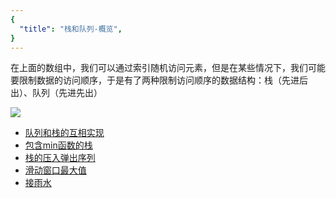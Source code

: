 ```yaml
---
{
  "title": "栈和队列-概览",
}
---
```


在上面的数组中，我们可以通过索引随机访问元素，但是在某些情况下，我们可能要限制数据的访问顺序，于是有了两种限制访问顺序的数据结构：栈（先进后出）、队列（先进先出）

![](https://p1-jj.byteimg.com/tos-cn-i-t2oaga2asx/gold-user-assets/2019/8/20/16cac3540d6b1f3c~tplv-t2oaga2asx-zoom-in-crop-mark:1304:0:0:0.awebp)


- [队列和栈的互相实现](http://www.conardli.top/docs/dataStructure/栈和队列/用两个栈实现队列.html#题目)
- [包含min函数的栈](http://www.conardli.top/docs/dataStructure/%E6%A0%88%E5%92%8C%E9%98%9F%E5%88%97/%E5%8C%85%E5%90%ABmin%E5%87%BD%E6%95%B0%E7%9A%84%E6%A0%88.html)
- [栈的压入弹出序列](http://www.conardli.top/docs/dataStructure/%E6%A0%88%E5%92%8C%E9%98%9F%E5%88%97/%E6%A0%88%E7%9A%84%E5%8E%8B%E5%85%A5%E5%BC%B9%E5%87%BA%E5%BA%8F%E5%88%97.html)
- [滑动窗口最大值](http://www.conardli.top/docs/dataStructure/%E6%A0%88%E5%92%8C%E9%98%9F%E5%88%97/%E6%BB%91%E5%8A%A8%E7%AA%97%E5%8F%A3%E7%9A%84%E6%9C%80%E5%A4%A7%E5%80%BC.html)
- [接雨水](https://leetcode-cn.com/problems/trapping-rain-water/)


